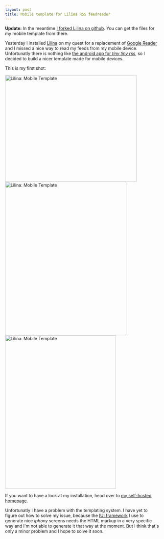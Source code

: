 ```yaml
---
layout: post
title: Mobile template for Lilina RSS feedreader
---
```

**Update:** In the meantime [I forked Lilina on github][6]. You can get the files for my mobile template from there.

Yesterday I installed [Lilina][1] on my quest for a replacement of [Google Reader][2] and I missed a nice way to read my feeds from my mobile device. Unfortunatly there is nothing like [the android app for *tiny tiny rss*][3], so I decided to build a nicer template made for mobile devices.

This is my first shot:

<a href="http://www.flickr.com/photos/cringe/6085310770/" title="Lilina: Mobile Template by cringe, on Flickr"><img src="http://farm7.static.flickr.com/6081/6085310770_94091e9ef7.jpg" width="429" height="348" alt="Lilina: Mobile Template"></a><a href="http://www.flickr.com/photos/cringe/6085310780/" title="Lilina: Mobile Template by cringe, on Flickr"><img src="http://farm7.static.flickr.com/6072/6085310780_c3119b9f5c.jpg" width="396" height="500" alt="Lilina: Mobile Template"></a><a href="http://www.flickr.com/photos/cringe/6085310782/" title="Lilina: Mobile Template by cringe, on Flickr"><img src="http://farm7.static.flickr.com/6077/6085310782_10bffec384.jpg" width="362" height="500" alt="Lilina: Mobile Template"></a>

If you want to have a look at my installation, head over to [my self-hosted homepage][4].

Unfortunatly I have a problem with the templating system. I have yet to figure out how to solve my issue, because the [IUI framework][5] I use to generate nice *iphony* screens needs the HTML markup in a very specific way and I'm not able to generate it that way at the moment. But I think that's only a minor problem and I hope to solve it soon.


[1]: http://getlilina.org/
[2]: http://reader.google.com/
[3]: https://market.android.com/details?id=org.ttrssreader
[4]: https://cringe.dnsalias.org/rss/
[5]: http://code.google.com/p/iui/
[6]: https://github.com/MoriTanosuke/Lilina
